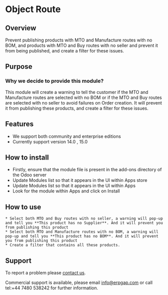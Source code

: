 # Object Route

## Overview

Prevent publishing products with MTO and Manufacture routes with no BOM, and products with MTO and Buy routes with no seller and prevent it from being published, and create a filter for these issues.

## Purpose

### Why we decide to provide this module?

This module will create a warning to tell the customer if the MTO and Manufacture routes are selected with no BOM or if the MTO and Buy routes are selected with no seller to avoid failures on Order creation. It will prevent it from publishing these products, and create a filter for these issues.

## Features

* We support both community and enterprise editions
* Currently support version 14.0 , 15.0

## How to install

* Firstly, ensure that the module file is present in the add-ons directory of the Odoo server
* Update Modules list so that it appears in the UI within Apps store
* Update Modules list so that it appears in the UI within Apps
* Look for the module within Apps and click on Install

## How to use

	* Select both MTO and Buy routes with no seller, a warning will pop-up and tell you **This product has no Supplier**. And it will prevent you from publishing this product
	* Select both MTO and Manufacture routes with no BOM, a warning will pop-up and tell you **This product has no BOM**. And it will prevent you from publishing this product
	* Create a filter that contains all these products.

## Support

To report a problem please [contact us](https://www.erpgap.com/page/contactus/).

Commercial support is available, please email [info@erpgap.com](info@erpgap.com)
or call tel:+44 7480 538242 for further information.
